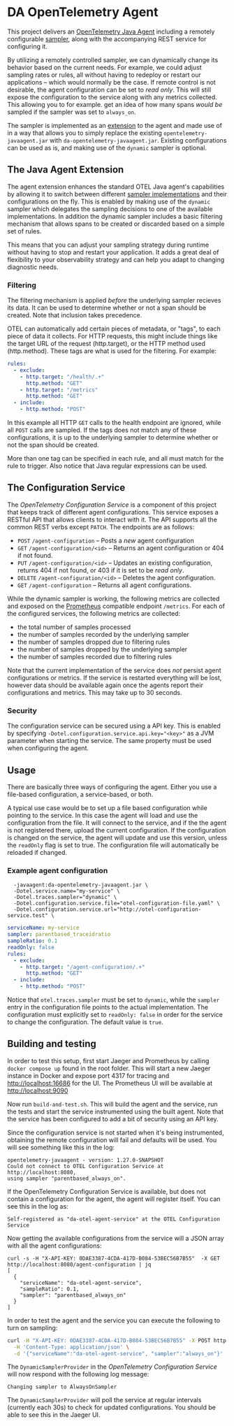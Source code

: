 
# DA OpenTelemetry Agent

This project delivers an [OpenTelemetry Java Agent](https://opentelemetry.io/docs/instrumentation/java/automatic/) including a remotely configurable [sampler](https://opentelemetry.io/docs/concepts/sampling/), along with the accompanying REST service for configuring it. 

By utilizing a remotely controlled sampler, we can dynamically change its behavior based on the current needs. For example, we could adjust sampling rates or rules, all without having to redeploy or restart our applications – which would normally be the case. If remote control is not desirable, the agent configuration can be set to _read only_. This will still expose the configuration to the service along with any metrics collected. This allowing you to for example. get an idea of how many spans _would be_ sampled if the sampler was set to `always_on`.

The sampler is implemented as an [extension](https://opentelemetry.io/docs/instrumentation/java/automatic/extensions/) to the agent and made use of in a way that allows you to simply replace the existing `opentelemetry-javaagent.jar` with `da-opentelemetry-javaagent.jar`. Existing configurations can be used as is, and making use of the `dynamic` sampler is optional.

## The Java Agent Extension

The agent extension enhances the standard OTEL Java agent's capabilities by allowing it to switch between different [sampler implementations](https://github.com/open-telemetry/opentelemetry-java/blob/main/sdk-extensions/autoconfigure/README.md#sampler) and their configurations on the fly. This is enabled by making use of the `dynamic` sampler which delegates the sampling decisions to one of the available implementations. In addition the dynamic sampler includes a basic filtering mechanism that allows spans to be created or discarded based on a simple set of rules.

This means that you can adjust your sampling strategy during runtime without having to stop and restart your application. It adds a great deal of flexibility to your observability strategy and can help you adapt to changing diagnostic needs.

### Filtering

The filtering mechanism is applied *before* the underlying sampler recieves its data. It can be used to determine whether or not a span should be created. Note that inclusion takes precedence.

OTEL can automatically add certain pieces of metadata, or "tags", to each piece of data it collects. For HTTP requests, this might include things like the target URL of the request (http.target), or the HTTP method used (http.method). These tags are what is used for the filtering. For example:

```yaml
rules:
  - exclude:
    - http.target: "/health/.+"
      http.method: "GET"
    - http.target: "/metrics"
      http.method: "GET"
  - include:
    - http.method: "POST"
```

In this example all HTTP `GET` calls to the health endpoint are ignored, while all `POST` calls are sampled. If the tags does not match any of these configurations, it is up to the underlying sampler to determine whether or not the span should be created.

More than one tag can be specified in each rule, and all must match for the rule to trigger. Also notice that Java regular expressions can be used.

## The Configuration Service

The _OpenTelemetry Configuration Service_ is a component of this project that keeps track of different agent configurations. This service exposes a RESTful API that allows clients to interact with it. The API supports all the common REST verbs except `PATCH`. The endpoints are as follows:

* `POST` `/agent-configuration` – Posts a _new_ agent configuration
* `GET` `/agent-configuration/<id>` – Returns an agent configuration or 404 if not found.
* `PUT` `/agent-configuration/<id>` – Updates an existing configuration, returns 404 if not found, or 403 if it is set to be _read only_.
* `DELETE` `/agent-configuration/<id>` – Deletes the agent configuration.
* `GET` `/agent-configuration` – Returns all agent configurations.

While the dynamic sampler is working, the following metrics are collected and exposed on the [Prometheus](https://prometheus.io) compatible endpoint `/metrics`. For each of the configured services, the following metrics are collected:

* the total number of samples processed
* the number of samples recorded by the underlying sampler
* the number of samples dropped due to filtering rules
* the number of samples dropped by the underlying sampler
* the number of samples recorded due to filtering rules

Note that the current implementation of the service does _not_ persist agent configurations or metrics. If the service is restarted everything will be lost, however data should be available again once the agents report their configurations and metrics. This may take up to 30 seconds.

### Security

The configuration service can be secured using a API key. This is enabled by specifying `-Dotel.configuration.service.api.key="<key>"` as a JVM parameter when starting the service. The same property must be used when configuring the agent.

## Usage

There are basically three ways of configuring the agent. Either you use a file-based configuration, a service-based, or both. 

A typical use case would be to set up a file based configuration while pointing to the service. In this case the agent will load and use the configuration from the file. It will connect to the service, and if the the agent is not registered there, upload the current configuration. If the configuration is changed on the service, the agent will update and use this version, unless the `readOnly` flag is set to true. The configuration file will automatically be reloaded if changed.

### Example agent configuration

```shell
  -javaagent:da-opentelemetry-javaagent.jar \
  -Dotel.service.name="my-service" \
  -Dotel.traces.sampler="dynamic" \
  -Dotel.configuration.service.file="otel-configuration-file.yaml" \
  -Dotel.configuration.service.url="http://otel-configuration-service.test" \
```

```yaml
serviceName: my-service
sampler: parentbased_traceidratio
sampleRatio: 0.1
readOnly: false
rules:
  - exclude:
    - http.target: "/agent-configuration/.+"
      http.method: "GET"
  - include:
    - http.method: "POST"
```

Notice that `otel.traces.sampler` must be set to `dynamic`, while the `sampler` entry in the configuration file points to the actual implementation. The configuration must explicitly set to `readOnly: false` in order for the service to change the configuration. The default value is `true`.

## Building and testing

In order to test this setup, first start Jaeger and Prometheus by calling `docker compose up` found in the root folder. This will start a new Jaeger instance in Docker and expose port 4317 for tracing and <a href="http://localhost:16686">http://localhost:16686</a> for the UI. The Prometheus UI will be available at <a href="http://localhost:9090">http://localhost:9090</a>

Now run `build-and-test.sh`. This will build the agent and the service, run the tests and start the service instrumented using the built agent. Note that the service has been configured to add a bit of security using an API key.

Since the configuration service is not started when it's being instrumented, obtaining the remote configuration will fail and defaults will be used. You will see something like this in the log:

```
opentelemetry-javaagent - version: 1.27.0-SNAPSHOT
Could not connect to OTEL Configuration Service at http://localhost:8080,
using sampler "parentbased_always_on".
```

If the OpenTelemetry Configuration Service is available, but does not contain a configuration for the agent, the agent will register itself. You can see this in the log as:

```
Self-registered as "da-otel-agent-service" at the OTEL Configuration Service
```

Now getting the available configurations from the service will a JSON array with all the agent configurations:

```
curl -s -H "X-API-KEY: 0DAE3387-4CDA-417D-B084-53BEC56B7B55"  -X GET http://localhost:8080/agent-configuration | jq
[
  {
    "serviceName": "da-otel-agent-service",
    "sampleRatio": 0.1,
    "sampler": "parentbased_always_on"
  }
]
```

In order to test the agent and the service you can execute the following to turn on sampling:

```bash
curl -H "X-API-KEY: 0DAE3387-4CDA-417D-B084-53BEC56B7B55" -X POST http://localhost:8080/agent-configuration \
  -H 'Content-Type: application/json' \
  -d '{"serviceName":"da-otel-agent-service", "sampler":"always_on"}'
```

The `DynamicSamplerProvider` in the _OpenTelemetry Configuration Service_ will now respond with the following log message:

```
Changing sampler to AlwaysOnSampler
```

The `DynamicSamplerProvider` will poll the service at regular intervals (currently each 30s) to check for updated configurations. You should be able to see this in the Jaeger UI.
